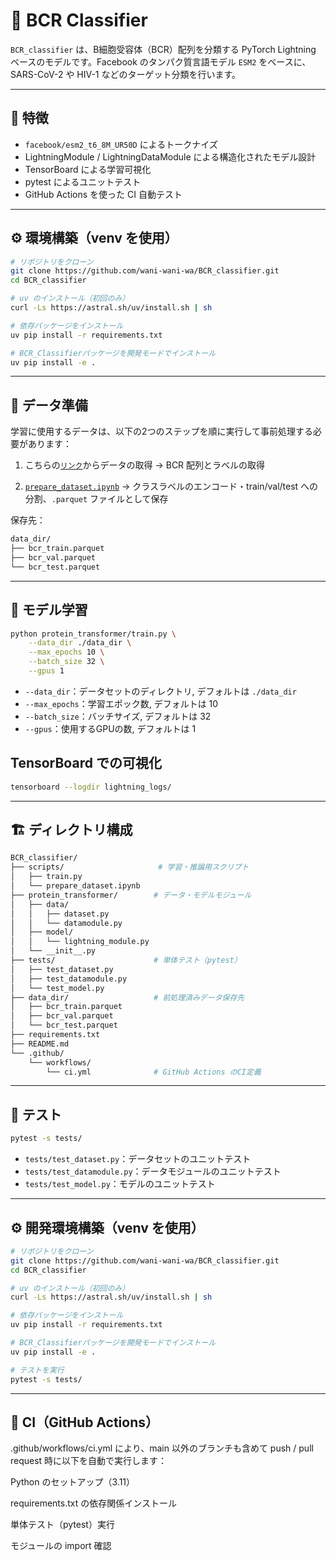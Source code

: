 # 🧬 BCR Classifier

`BCR_classifier` は、B細胞受容体（BCR）配列を分類する PyTorch Lightning ベースのモデルです。Facebook のタンパク質言語モデル `ESM2` をベースに、SARS-CoV-2 や HIV-1 などのターゲット分類を行います。

---

## 🚀 特徴

- `facebook/esm2_t6_8M_UR50D` によるトークナイズ
- LightningModule / LightningDataModule による構造化されたモデル設計
- TensorBoard による学習可視化
- pytest によるユニットテスト
- GitHub Actions を使った CI 自動テスト

---
## ⚙️ 環境構築（venv を使用）

```bash
# リポジトリをクローン
git clone https://github.com/wani-wani-wa/BCR_classifier.git
cd BCR_classifier

# uv のインストール（初回のみ）
curl -Ls https://astral.sh/uv/install.sh | sh

# 依存パッケージをインストール
uv pip install -r requirements.txt

# BCR_Classifierパッケージを開発モードでインストール
uv pip install -e .
```
___

## 📂 データ準備

学習に使用するデータは、以下の2つのステップを順に実行して事前処理する必要があります：

1. こちらの[`リンク`](https://www.iedb.org/downloader.php?file_name=doc/bcr_full_v3.zip)からデータの取得
   → BCR 配列とラベルの取得

2. [`prepare_dataset.ipynb`](https://github.com/wani-wani-wa/BCR_classifier/blob/main/scripts/prepare_dataset.ipynb)
   → クラスラベルのエンコード・train/val/test への分割、`.parquet` ファイルとして保存

保存先：
```bash
data_dir/
├── bcr_train.parquet
├── bcr_val.parquet
└── bcr_test.parquet
```
---

## 🚀 モデル学習

```bash
python protein_transformer/train.py \
    --data_dir ./data_dir \
    --max_epochs 10 \
    --batch_size 32 \
    --gpus 1
```
- `--data_dir`：データセットのディレクトリ, デフォルトは `./data_dir`
- `--max_epochs`：学習エポック数, デフォルトは 10
- `--batch_size`：バッチサイズ, デフォルトは 32
- `--gpus`：使用するGPUの数, デフォルトは 1

## TensorBoard での可視化
```bash
tensorboard --logdir lightning_logs/
```
---
## 🏗️ ディレクトリ構成
```bash
BCR_classifier/
├── scripts/                     # 学習・推論用スクリプト
│   ├── train.py
│   └── prepare_dataset.ipynb
├── protein_transformer/        # データ・モデルモジュール
│   ├── data/
│   │   ├── dataset.py
│   │   └── datamodule.py
│   ├── model/
│   │   └── lightning_module.py
│   └── __init__.py
├── tests/                      # 単体テスト（pytest）
│   ├── test_dataset.py
│   ├── test_datamodule.py
│   └── test_model.py
├── data_dir/                   # 前処理済みデータ保存先
│   ├── bcr_train.parquet
│   ├── bcr_val.parquet
│   └── bcr_test.parquet
├── requirements.txt
├── README.md
└── .github/
    └── workflows/
        └── ci.yml              # GitHub Actions のCI定義
```
---
## 🧪 テスト

```bash
pytest -s tests/
```
- `tests/test_dataset.py`：データセットのユニットテスト
- `tests/test_datamodule.py`：データモジュールのユニットテスト
- `tests/test_model.py`：モデルのユニットテスト

___
## ⚙️ 開発環境構築（venv を使用）

```bash
# リポジトリをクローン
git clone https://github.com/wani-wani-wa/BCR_classifier.git
cd BCR_classifier

# uv のインストール（初回のみ）
curl -Ls https://astral.sh/uv/install.sh | sh

# 依存パッケージをインストール
uv pip install -r requirements.txt

# BCR_Classifierパッケージを開発モードでインストール
uv pip install -e .

# テストを実行
pytest -s tests/
```
___
## 🧼 CI（GitHub Actions）
.github/workflows/ci.yml により、main 以外のブランチも含めて push / pull request 時に以下を自動で実行します：

Python のセットアップ（3.11）

requirements.txt の依存関係インストール

単体テスト（pytest）実行

モジュールの import 確認